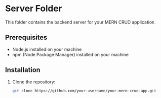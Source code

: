 # Server Folder

This folder contains the backend server for your MERN CRUD application.

## Prerequisites

- Node.js installed on your machine
- npm (Node Package Manager) installed on your machine

## Installation

1. Clone the repository:

   ```bash
   git clone https://github.com/your-username/your-mern-crud-app.git
   ```
